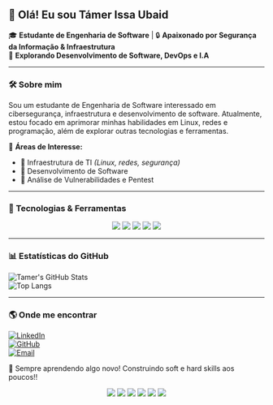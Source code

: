 ## 👋 Olá! Eu sou Támer Issa Ubaid  
🎓 **Estudante de Engenharia de Software** | 🔒 **Apaixonado por Segurança da Informação & Infraestrutura**  
🚀 **Explorando Desenvolvimento de Software, DevOps e I.A**  

---

### 🛠️ Sobre mim  
Sou um estudante de Engenharia de Software interessado em cibersegurança, infraestrutura e desenvolvimento de software. Atualmente, estou focado em aprimorar minhas habilidades em Linux, redes e programação, além de explorar outras tecnologias e ferramentas.

📍 **Áreas de Interesse:**  
- 🔹 Infraestrutura de TI *(Linux, redes, segurança)*  
- 🔹 Desenvolvimento de Software  
- 🔹 Análise de Vulnerabilidades e Pentest  

---

### 🚀 Tecnologias & Ferramentas  
<p align="center">
  <img src="https://img.shields.io/badge/Linux-%23FCC624?style=for-the-badge&logo=linux&logoColor=black" />
  <img src="https://img.shields.io/badge/Shell_Script-%23121011?style=for-the-badge&logo=gnu-bash&logoColor=white" />
  <img src="https://img.shields.io/badge/Python-%233776AB?style=for-the-badge&logo=python&logoColor=white" />
  <img src="https://img.shields.io/badge/Git-%23F05032?style=for-the-badge&logo=git&logoColor=white" />
  <img src="https://img.shields.io/badge/SQL-%23007ACC?style=for-the-badge&logo=sqlite&logoColor=white" />
</p>

---

### 📊 Estatísticas do GitHub  
![Tamer's GitHub Stats](https://github-readme-stats.vercel.app/api?username=TamerIssaUbaid&show_icons=true&theme=tokyonight)  
![Top Langs](https://github-readme-stats.vercel.app/api/top-langs/?username=TamerIssaUbaid&layout=compact&theme=tokyonight)  

---

### 🌎 Onde me encontrar  
[![LinkedIn](https://img.shields.io/badge/LinkedIn-%230077B5?style=for-the-badge&logo=linkedin&logoColor=white)](https://www.linkedin.com/in/tamerissaubaid/)  
[![GitHub](https://img.shields.io/badge/GitHub-%23121011?style=for-the-badge&logo=github&logoColor=white)](https://github.com/TamerIssaUbaid)  
[![Email](https://img.shields.io/badge/Email-%23D14836?style=for-the-badge&logo=gmail&logoColor=white)](mailto:seuemail@example.com)  

🚀 Sempre aprendendo algo novo! Construindo soft e hard skills aos poucos!!

<p align="center"> <img src="https://img.shields.io/badge/Linux-%23FCC624?style=for-the-badge&logo=linux&logoColor=black" /> <img src="https://img.shields.io/badge/Shell_Script-%23121011?style=for-the-badge&logo=gnu-bash&logoColor=white" /> <img src="https://img.shields.io/badge/Python-%233776AB?style=for-the-badge&logo=python&logoColor=white" /> <img src="https://img.shields.io/badge/Java-%23ED8B00?style=for-the-badge&logo=openjdk&logoColor=white" /> <img src="https://img.shields.io/badge/Git-%23F05032?style=for-the-badge&logo=git&logoColor=white" /> <img src="https://img.shields.io/badge/SQL-%23007ACC?style=for-the-badge&logo=sqlite&logoColor=white" /> </p>

